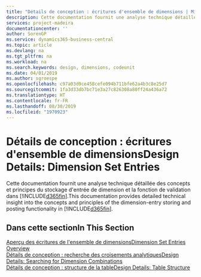```yaml
---
title: "Détails de conception : écritures d'ensemble de dimensions | Microsoft Docs"
description: Cette documentation fournit une analyse technique détaillée des concepts et principes qui sont utilisés pour reconcevoir la fonction de stockage et de validation d'écritures de dimension.
services: project-madeira
documentationcenter: ''
author: SorenGP
ms.service: dynamics365-business-central
ms.topic: article
ms.devlang: na
ms.tgt_pltfrm: na
ms.workload: na
ms.search.keywords: design, dimensions, codeunit
ms.date: 04/01/2019
ms.author: sgroespe
ms.openlocfilehash: c97a03d9ce458cefe094b711bfe62a4b3c8e25d7
ms.sourcegitcommit: 1fa3d33db7bc71e3a27c826308a80ff24a436a72
ms.translationtype: HT
ms.contentlocale: fr-FR
ms.lasthandoff: 08/30/2019
ms.locfileid: "1970923"
---
```

# <a name="design-details-dimension-set-entries"></a><span data-ttu-id="b694c-103">Détails de conception : écritures d'ensemble de dimensions</span><span class="sxs-lookup"><span data-stu-id="b694c-103">Design Details: Dimension Set Entries</span></span>
<span data-ttu-id="b694c-104">Cette documentation fournit une analyse technique détaillée des concepts et principes du stockage d'entrée de dimension et la fonction de validation dans [!INCLUDE[d365fin](includes/d365fin_md.md)].</span><span class="sxs-lookup"><span data-stu-id="b694c-104">This documentation provides detailed technical insight into the concepts and principles of the dimension-entry storing and posting functionality in [!INCLUDE[d365fin](includes/d365fin_md.md)].</span></span>

## <a name="in-this-section"></a><span data-ttu-id="b694c-105">Dans cette section</span><span class="sxs-lookup"><span data-stu-id="b694c-105">In This Section</span></span>  
[<span data-ttu-id="b694c-106">Aperçu des écritures de l'ensemble de dimensions</span><span class="sxs-lookup"><span data-stu-id="b694c-106">Dimension Set Entries Overview</span></span>](design-details-dimension-set-entries-overview.md)  
[<span data-ttu-id="b694c-107">Détails de conception : recherche des croisements analytiques</span><span class="sxs-lookup"><span data-stu-id="b694c-107">Design Details: Searching for Dimension Combinations</span></span>](design-details-searching-for-dimension-combinations.md)  
[<span data-ttu-id="b694c-108">Détails de conception : structure de la table</span><span class="sxs-lookup"><span data-stu-id="b694c-108">Design Details: Table Structure</span></span>](design-details-table-structure.md)  
